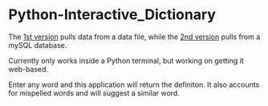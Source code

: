 # Python-Interactive_Dictionary
The [1st version](https://github.com/alexmurrietta/Python-Interactive_Dictionary/blob/master/Dictionary-1.py) pulls data from a data file, while the [2nd version](https://github.com/alexmurrietta/Python-Interactive_Dictionary/commit/51defa488ab610cd0463c4177a6a2894cfa5fe2f) pulls from a mySQL database. 

Currently only works inside a Python terminal, but working on getting it web-based.

Enter any word and this application will return the definiton. 
It also accounts for mispelled words and will suggest a similar word.
